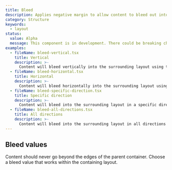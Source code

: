 ```yaml
---
title: Bleed
description: Applies negative margin to allow content to bleed out into the surrounding layout.
category: Structure
keywords:
  - layout
status:
  value: Alpha
  message: This component is in development. There could be breaking changes made to it in a non-major release of Polaris. Please use with caution.
examples:
  - fileName: bleed-vertical.tsx
    title: Vertical
    description: >-
      Content will bleed vertically into the surrounding layout using the vertical prop.
  - fileName: bleed-horizontal.tsx
    title: Horizontal
    description: >-
      Content will bleed horizontally into the surrounding layout using the horizontal prop.
  - fileName: bleed-specific-direction.tsx
    title: Specific direction
    description: >-
      Content will bleed into the surrounding layout in a specific direction using the top, bottom, left, or right prop.
  - fileName: bleed-all-directions.tsx
    title: All directions
    description: >-
      Content will bleed into the surrounding layout in all directions using the spacing prop.
---
```


## Bleed values

Content should never go beyond the edges of the parent container. Choose a bleed value that works within the containing layout.
